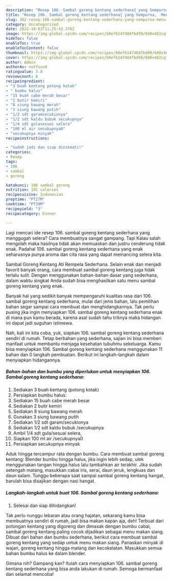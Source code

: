 ```yaml
---
description: "Resep 106. Sambal goreng kentang sederhana{ yang Sempurna,  Menu Buat lebaran"
title: "Resep 106. Sambal goreng kentang sederhana{ yang Sempurna,  Menu Buat lebaran"
slug: 362-resep-106-sambal-goreng-kentang-sederhana-yang-sempurna-menu-buat-lebaran
category: Uncategorized
date: 2022-10-03T11:25:43.376Z
image: https://img-global.cpcdn.com/recipes/b0ef6147484fbd99/680x482cq70/106-sambal-goreng-kentang-sederhana-foto-resep-utama.jpg
hideToc: false
enableToc: true
enableTocContent: false
thumbnail: https://img-global.cpcdn.com/recipes/b0ef6147484fbd99/680x482cq70/106-sambal-goreng-kentang-sederhana-foto-resep-utama.jpg
cover: https://img-global.cpcdn.com/recipes/b0ef6147484fbd99/680x482cq70/106-sambal-goreng-kentang-sederhana-foto-resep-utama.jpg
author: Admin
authorAv: notfound
ratingvalue: 3.8
reviewcount: 8
recipeingredient:
- "3 buah kentang potong kotak"
- " bumbu halus"
- "15 buah cabe merah besar"
- "2 butir kemiri"
- "8 siung bawang merah"
- "3 siung bawang putih"
- "1/2 sdt garamsecukionya"
- "1/2 sdt kaldu bubuk secukupnya"
- "1/4 sdt gulasesuai selera"
- "100 ml air secukupnya0"
- "secukupnya minyak"
recipeinstructions:

- "Sudah jadi dan siap dinikmati!"
categories:
- Resep
tags:
- 106
- sambal
- goreng

katakunci: 106 sambal goreng 
nutrition: 191 calories
recipecuisine: Indonesian
preptime: "PT27M"
cooktime: "PT39M"
recipeyield: "3"
recipecategory: Dinner

---
```



Lagi mencari ide resep 106. sambal goreng kentang sederhana yang menggugah selera? Cara membuatnya sangat gampang. Tapi Kalau salah mengolah maka hasilnya tidak akan memuaskan dan justru cenderung tidak enak. Padahal 106. sambal goreng kentang sederhana yang enak seharusnya punya aroma dan cita rasa yang dapat memancing selera kita.


Sambal Goreng Kentang Ati Rempela Sederhana. Selain enak dan menjadi favorit banyak orang, cara membuat sambal goreng kentang juga tidak terlalu sulit. Dengan menggunakan bahan-bahan dasar yang sederhana, dalam waktu singkat Anda sudah bisa menghasilkan satu menu sambal goreng kentang yang enak.

Banyak hal yang sedikit banyak mempengaruhi kualitas rasa dari 106. sambal goreng kentang sederhana, mulai dari jenis bahan, lalu pemilihan bahan segar sampai cara membuat dan menghidangkannya. Tak perlu pusing jika ingin menyiapkan 106. sambal goreng kentang sederhana enak di mana pun kamu berada, karena asal sudah tahu triknya maka hidangan ini dapat jadi suguhan istimewa.


Nah, kali ini kita coba, yuk, siapkan 106. sambal goreng kentang sederhana sendiri di rumah. Tetap berbahan yang sederhana, sajian ini bisa memberi manfaat untuk membantu menjaga kesehatan tubuhmu sekeluarga. Kamu bisa menyiapkan 106. Sambal goreng kentang sederhana menggunakan 11 bahan dan 0 langkah pembuatan. Berikut ini langkah-langkah dalam menyiapkan hidangannya.

<!--inarticleads1-->

##### Bahan-bahan dan bumbu yang diperlukan untuk menyiapkan 106. Sambal goreng kentang sederhana:

1. Sediakan 3 buah kentang (potong kotak)
1. Persiapkan  bumbu halus:
1. Sediakan 15 buah cabe merah besar
1. Sediakan 2 butir kemiri
1. Sediakan 8 siung bawang merah
1. Gunakan 3 siung bawang putih
1. Sediakan 1/2 sdt garam/secukionya
1. Sediakan 1/2 sdt kaldu bubuk /secukupnya
1. Ambil 1/4 sdt gula/sesuai selera,
1. Siapkan 100 ml air /secukupnya0
1. Persiapkan secukupnya minyak


Aduk hingga tercampur rata dengan bumbu. Cara membuat sambal goreng kentang: Blender bumbu hingga halus, jika ingin lebih sedap, ulek menggunakan tangan hingga halus lalu tambahkan air terakhir. Jika sudah setengah matang, masukkan cabai iris, serai, daun jeruk, lengkuas dan daun salam. Tunggu beberapa saat sampai sambal goreng kentang hangat, barulah bisa disajikan dengan nasi hangat. 

<!--inarticleads2-->

##### Langkah-langkah untuk buat 106. Sambal goreng kentang sederhana:


1. Selesai dan siap dihidangkan!

Tak perlu nunggu lebaran atau orang hajatan, sekarang kamu bisa membuatnya sendiri di rumah, jadi bisa makan kapan aja, deh! Terbuat dari potongan kentang yang digoreng dan dimasak dengan bumbu cabai, sambal goreng kentang paling cocok dijadikan sebagai menu makan siang. Dibuat dari bahan dan bumbu sederhana, berikut cara membuat sambal goreng kentang yang sedap untuk menu makan siang. Panaskan minyak di wajan, goreng kentang hingga matang dan kecokelatan. Masukkan semua bahan bumbu halus ke dalam blender. 

Gimana nih? Gampang kan? Itulah cara menyiapkan 106. sambal goreng kentang sederhana yang bisa anda lakukan di rumah. Semoga bermanfaat dan selamat mencoba!
